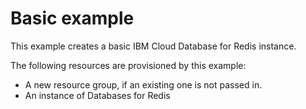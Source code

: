 # Basic example

This example creates a basic IBM Cloud Database for Redis instance.

The following resources are provisioned by this example:

- A new resource group, if an existing one is not passed in.
- An instance of Databases for Redis
